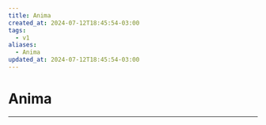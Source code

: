 ```yaml
---
title: Anima
created_at: 2024-07-12T18:45:54-03:00
tags:
  - v1
aliases:
  - Anima
updated_at: 2024-07-12T18:45:54-03:00
---
```

# Anima
---

